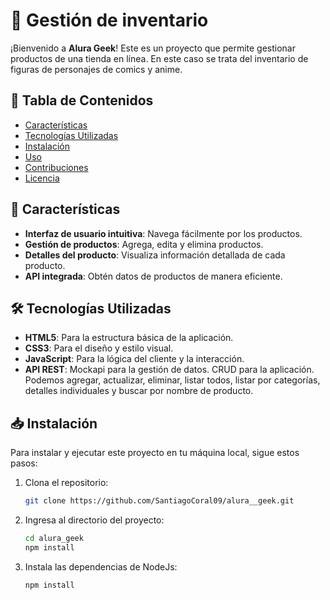 # 🚀 Gestión de inventario

¡Bienvenido a **Alura Geek**! Este es un proyecto que permite gestionar productos de una tienda en línea. En este caso se trata del inventario de figuras de personajes de comics y anime.

## 📖 Tabla de Contenidos

- [Características](#Características)
- [Tecnologías Utilizadas](#Tecnologías-Utilizadas)
- [Instalación](#Instalación)
- [Uso](#Uso)
- [Contribuciones](#Contribuciones)
- [Licencia](#Licencia)

## 🌟 Características

- **Interfaz de usuario intuitiva**: Navega fácilmente por los productos.
- **Gestión de productos**: Agrega, edita y elimina productos.
- **Detalles del producto**: Visualiza información detallada de cada producto.
- **API integrada**: Obtén datos de productos de manera eficiente.

## 🛠️ Tecnologías Utilizadas

- **HTML5**: Para la estructura básica de la aplicación.
- **CSS3**: Para el diseño y estilo visual.
- **JavaScript**: Para la lógica del cliente y la interacción.
- **API REST**: Mockapi para la gestión de datos. CRUD para la aplicación. Podemos agregar, actualizar, eliminar, listar todos, listar por categorías, detalles individuales y buscar por nombre de producto.

## 📥 Instalación

Para instalar y ejecutar este proyecto en tu máquina local, sigue estos pasos:

1. Clona el repositorio:
   ```bash
   git clone https://github.com/SantiagoCoral09/alura__geek.git
   ```
2. Ingresa al directorio del proyecto:
   ```bash
   cd alura_geek
   npm install
   ```
3. Instala las dependencias de NodeJs:
   ```bash
   npm install
   ```
